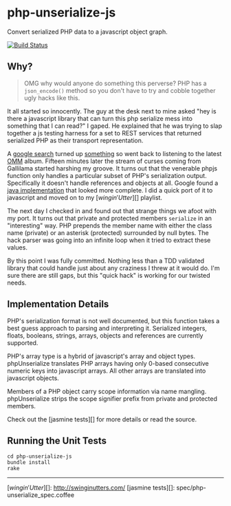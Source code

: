 php-unserialize-js
==================

Convert serialized PHP data to a javascript object graph.

[![Build Status][ci-status]][ci-home]

Why?
----
> OMG why would anyone do something this perverse? PHP has a `json_encode()`
> method so you don't have to try and cobble together ugly hacks like this.

It all started so innocently. The guy at the desk next to mine asked "hey is
there a javascript library that can turn this php serialize mess into
something that I can read?" I gaped. He explained that he was trying to slap
together a js testing harness for a set to REST services that returned
serialized PHP as their transport representation.

A [google search][] turned up [something][] so went back to listening to the
latest [OMM][] album. Fifteen minutes later the stream of curses coming from
Gallilama started harshing my groove. It turns out that the venerable phpjs
function only handles a particular subset of PHP's serialization output.
Specifically it doesn't handle references and objects at all. Google found
a [java implementation][] that looked more complete. I did a quick port of it
to javascript and moved on to my [$wingin' Utter$][] playlist.

The next day I checked in and found out that strange things we afoot with my
port. It turns out that private and protected members `serialize` in an
"interesting" way. PHP prepends the member name with either the class name
(private) or an asterisk (protected) surrounded by null bytes. The hack parser
was going into an infinite loop when it tried to extract these values.

By this point I was fully committed. Nothing less than a TDD validated library
that could handle just about any craziness I threw at it would do. I'm sure
there are still gaps, but this "quick hack" is working for our twisted needs.

Implementation Details
----------------------
PHP's serialization format is not well documented, but this function takes
a best guess approach to parsing and interpreting it. Serialized integers,
floats, booleans, strings, arrays, objects and references are currently
supported.

PHP's array type is a hybrid of javascript's array and object types.
phpUnserialize translates PHP arrays having only 0-based consecutive numeric
keys into javascript arrays. All other arrays are translated into javascript
objects.

Members of a PHP object carry scope information via name mangling.
phpUnserialize strips the scope signifier prefix from private and protected
members.

Check out the [jasmine tests][] for more details or read the source.

Running the Unit Tests
----------------------
    cd php-unserialize-js
    bundle install
    rake

---
[ci-status]: https://secure.travis-ci.org/bd808/php-unserialize-js.png
[ci-home]: http://travis-ci.org/bd808/php-unserialize-js
[google search]: https://www.google.com/search?q=php+unserialize+javascript
[something]: http://phpjs.org/functions/unserialize/
[OMM]: http://www.oldmanmarkley.com/
[java implementation]: https://code.google.com/p/serialized-php-parser
[$wingin' Utter$][]: http://swinginutters.com/
[jasmine tests][]: spec/php-unserialize_spec.coffee
